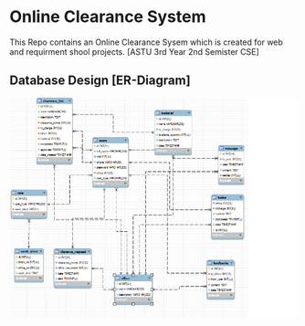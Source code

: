 # Online Clearance System
This Repo contains an Online Clearance Sysem which is created for web and requirment shool projects. [ASTU 3rd Year 2nd Semister CSE]
## Database Design [ER-Diagram]

<img src="database.png" width = "600">

